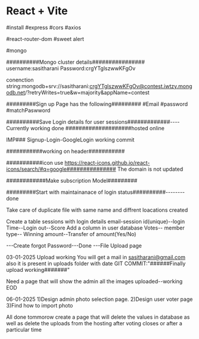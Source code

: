 # React + Vite

#install
#express
#cors
#axios

#react-router-dom
#sweet alert

#mongo

##########Mongo cluster details################
username:sasitharani
Password:crgYTglszwwKFgOv

conenction string:mongodb+srv://sasitharani:crgYTglszwwKFgOv@contest.iwtzy.mongodb.net/?retryWrites=true&w=majority&appName=contest




#########Sign up Page has the following#########
#Email
#password
#matchPaswword

##########Save Login details for user sessions#############----Currently working done
####################hosted online

IMP### Signup-Login-GoogleLogin working commit

###########working on header###########

###########icon use https://react-icons.github.io/react-icons/search/#q=google###############
The domain is not updated

############Make subscription Model#########

#########Start with maintainanace of login status##########--------done

Take care of duplicate file with same name and diffrent loacations created

Create a table sessions with login details email-session id(unique)--login Time--Login out--Score
Add a column in user database Votes-- member type-- Winning amount--Transfer of amount(Yes/No) 

---Create forgot Password---Done
---File Upload page


03-01-2025
Upload working
You will get a mail in sasitharani@gmail.com
also it is present in uploads folder with date 
GIT COMMIT:"######Finally upload working#######"


Need a page that will show the admin all the images uploaded--working
EOD

06-01-2025
1)Design admin photo selection page.
2)Design user voter page
3)Find how to import photo

All done
tommorow create a page that will delete the values in database as well as delete the uploads from the hosting after voting closes
or after a particular time